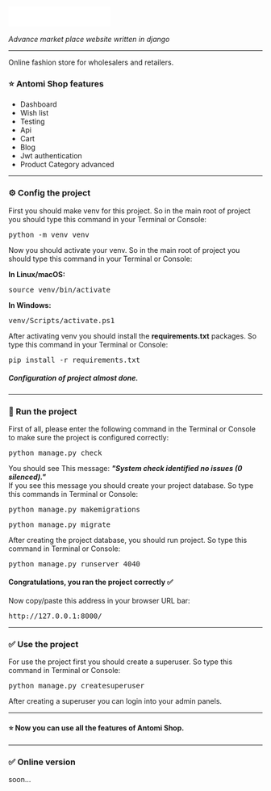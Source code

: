 <p>

<img src="https://github.com/MohammadOshkooh/Antomi-Shop/blob/master/static/img/logo/logo-white.png?raw=true" alt="PicoStyle" width="40%">

  <p>
    <i>
    Advance market place website written in django
    </i>
  </p>

  <hr>

<p>
Online fashion store for wholesalers and retailers. <br>
</p>

<h3>
⭐️ Antomi Shop features 
</h3>

<ul>
  <li>Dashboard  </li>
  <li>Wish list  </li>
  <li>Testing  </li>
  <li>Api  </li>
  <li>Cart  </li>
  <li>Blog  </li>
  <li>Jwt authentication  </li>
  <li>Product Category advanced  </li>
</ul>

<hr>

<h3>
⚙️ Config the project
</h3>

<p>
First you should make venv for this project.
So in the main root of project you should type this command in your Terminal or Console: 
</p>
<pre>
python -m venv venv
</pre>
<p>
Now you should activate your venv.
So in the main root of project you should type this command in your Terminal or Console: 
</p>
<b>
In Linux/macOS:
</b>
<pre>
source venv/bin/activate
</pre>
<b>
In Windows:
</b>
<pre>
venv/Scripts/activate.ps1
</pre>

<p>
After activating venv you should install the <b>requirements.txt</b> packages. So type this command in your Terminal or Console: 
</p>
<pre>
pip install -r requirements.txt
</pre>
<h5>
Configuration of project almost done.
</h5>

<hr>

<h3>
🏁 Run the project
</h3>
<p>
First of all, please enter the following command in the Terminal or Console to make sure the project is configured correctly:
</p>
<pre>
python manage.py check
</pre>
<p>
You should see This message:
  <strong>
    <i>
      "System check identified no issues (0 silenced)."
    </i>
  </strong>
  <br>
  If you see this message you should create your project database. So type this commands in Terminal or Console:
</p>

<pre>
python manage.py makemigrations
</pre>
<pre>
python manage.py migrate
</pre>

<p>
After creating the project database, you should run project. So type this command in Terminal or Console:
</p>
<pre>
python manage.py runserver 4040
</pre>

<h4>
Congratulations, you ran the project correctly ✅
</h4>

<p>
Now copy/paste this address in your browser URL bar:
</p>
<pre>
http://127.0.0.1:8000/
</pre>

<hr>

<h3>
✅ Use the project
</h3>

<p>
For use the project first you should create a superuser. So type this command in Terminal or Console:
</p>
<pre>
python manage.py createsuperuser
</pre>
<p>
After creating a superuser you can login into your admin panels.
</p>

<hr>
<h4>
⭐️ Now you can use all the features of Antomi Shop.
</h4>

<hr/>
<h3>
✅ Online version
</h3>
<p>soon...</p>
